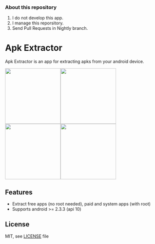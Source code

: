 ### About this repository
1. I do not develop this app.
2. I manage this reporsitory. 
3. Send Pull Requests in Nightly branch.

# Apk Extractor

Apk Extractor is an app for extracting apks from your android device.

<img src=https://raw.githubusercontent.com/axxapy/apkExtractor/screenshots/screenshots/one.png width=182><img src=https://raw.githubusercontent.com/axxapy/apkExtractor/screenshots/screenshots/two.png width=182><img src=https://raw.githubusercontent.com/axxapy/apkExtractor/screenshots/screenshots/three.png width=182><img src=https://raw.githubusercontent.com/axxapy/apkExtractor/screenshots/screenshots/four.png width=182>

Features
--------

* Extract free apps (no root needed), paid and system apps (with root)
* Supports android >= 2.3.3 (api 10)

License
-------
MIT, see [LICENSE](https://raw.githubusercontent.com/axxapy/apkExtractor/master/LICENSE) file
